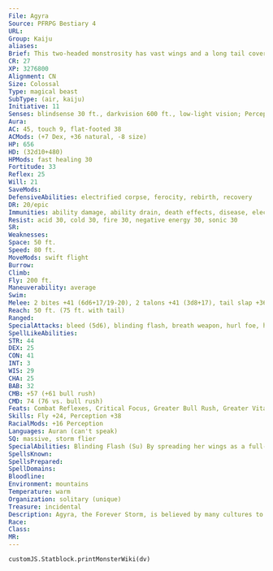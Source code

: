 ```yaml
---
File: Agyra
Source: PFRPG Bestiary 4
URL: 
Group: Kaiju
aliases: 
Brief: This two-headed monstrosity has vast wings and a long tail covered in a forest of blades.
CR: 27
XP: 3276800
Alignment: CN
Size: Colossal
Type: magical beast
SubType: (air, kaiju)
Initiative: 11
Senses: blindsense 30 ft., darkvision 600 ft., low-light vision; Perception +38
Aura: 
AC: 45, touch 9, flat-footed 38
ACMods: (+7 Dex, +36 natural, -8 size)
HP: 656
HD: (32d10+480)
HPMods: fast healing 30
Fortitude: 33
Reflex: 25
Will: 21
SaveMods: 
DefensiveAbilities: electrified corpse, ferocity, rebirth, recovery
DR: 20/epic
Immunities: ability damage, ability drain, death effects, disease, electricity, energy drain, fear
Resist: acid 30, cold 30, fire 30, negative energy 30, sonic 30
SR: 
Weaknesses: 
Space: 50 ft.
Speed: 80 ft.
MoveMods: swift flight
Burrow: 
Climb: 
Fly: 200 ft.
Maneuverability: average
Swim: 
Melee: 2 bites +41 (6d6+17/19-20), 2 talons +41 (3d8+17), tail slap +36 (10d6+8/19-20 plus bleed)
Reach: 50 ft. (75 ft. with tail)
Ranged: 
SpecialAttacks: bleed (5d6), blinding flash, breath weapon, hurl foe, hurricane, thunderous blast
SpellLikeAbilities: 
STR: 44
DEX: 25
CON: 41
INT: 3
WIS: 29
CHA: 25
BAB: 32
CMB: +57 (+61 bull rush)
CMD: 74 (76 vs. bull rush)
Feats: Combat Reflexes, Critical Focus, Greater Bull Rush, Greater Vital Strike, Hover, Improved Bull Rush, Improved Critical (tail slap), Improved Critical (bite), Improved Initiative, Improved Iron Will, Improved Vital Strike, Iron Will, Power Attack, Staggering Critical, Vital Strike, Wingover
Skills: Fly +24, Perception +38
RacialMods: +16 Perception
Languages: Auran (can't speak)
SQ: massive, storm flier
SpecialAbilities: Blinding Flash (Su) By spreading her wings as a full-round action while she stands upon the ground, Agyra can create a blinding flash of light that targets all creatures within 100 feet. Affected creatures must succeed at a DC 41 Fortitude save or be permanently blinded and staggered for 1d6 rounds by the blast of light. A successful saving throw reduces the blindness to 1 round and negates the staggered effect. The save DC is Constitution-based.  Breath Weapon (Su) Once every 4 rounds as a standard action, each of Agyra's twin heads can breathe out a line of electricity to a range of 1,200 feet. Agyra can breathe each line in a different direction. Each creature caught in a line of electricity must succeed at a DC 41 Reflex save or take 20d6 points of electricity damage and be staggered for 1d4 rounds. A successful saving throw halves the damage and negates the staggered effect. A creature struck by both breath weapons simultaneously must attempt separate saving throws against each breath weapon, but takes a -4 penalty on both-the damage and staggered condition duration stack with each other. A creature wearing medium or heavy metal armor or a creature composed mostly of metal that fails its saving throw is also stunned for 1 round. A creature slain by Agyra's breath weapon remains electrified for 2d4 rounds after death-any creature that touches the body automatically takes 3d6 points of electricity damage. The save DC is Constitution-based.  Electrified Corpse (Su) If Agyra is slain, her corpse crackles and flashes with pulses of electrical light if she has not used her rebirth ability that year. Any creature that touches her corpse takes 3d6 points of electricity damage. Even if Agyra's body is destroyed, the site of her death continues to carry this electrical charge for 1 minute, or until Agyra is reborn, whichever comes first.  Hurricane (Sp) Once per day, Agyra can create a supernatural hurricane surrounding herself. This effect functions as control weather, save that it affects an area with a 4-mile radius, lasts for 24 hours, and can only be used to create hurricane-force winds. The hurricane created is static, and features a calm eye at the center with a 500-foot radius.  Rebirth (Su) Agyra remains dead for only 1 minute before she come back to life, as if via a true resurrection spell. Agyra rises from the exact same position she occupied when she died, and typically takes advantage of this second chance to use her swift flight to escape as soon as possible. Agyra can only be reborn in this manner once per year; if she is slain a second time before a year has passed, her death is permanent and her corpse does not become electrified. This ability replaces Agyra's ability to immediately heal damage that would normally kill her, granted by her recovery ability, but does not replace the other defenses granted by recovery.  Storm Flier (Ex) Agyra does not take penalties on Fly checks when flying in strong or more powerful winds.  Swift Flight (Su) As a standard action once per hour, Agyra can fly in a straight line at an incredible speed. She may travel up to 1 mile in this manner-doing so does not provoke attacks of opportunity. When Agyra activates this ability, her thunderous blast ability is automatically triggered from the swift flight's point of origin.  Thunderous Blast (Su) When Agyra uses her swift flight, she creates a thunderous sonic boom. This devastating explosion of sound occurs at her location when she activates swift flight, filling an area equal to her space and her reach combined-resulting in a 100-foot-diameter burst of sonic energy. All creatures in this area of effect take 20d10 points of sonic damage, are permanently deafened, are knocked prone, and are stunned for 1 round. A successful DC 41 Reflex save halves the damage, reduces the deafened condition to 1d4 rounds, and negates the knocked prone and stun effects entirely. The save DC is Constitution-based.
SpellsKnown: 
SpellsPrepared: 
SpellDomains: 
Bloodline: 
Environment: mountains
Temperature: warm
Organization: solitary (unique)
Treasure: incidental
Description: Agyra, the Forever Storm, is believed by many cultures to be the cause of seasonal typhoons or other great storms- such tempests being a manifestation of Agyra's monstrous breaths as she exhales during her long slumber every season. While this kaiju is not in fact responsible for the world's storms, her powers over wind and lightning are significant, and when she is vexed to rampage, the effects of her hurricanes can be as devastating to a region as her more direct attacks. Agyra has the appearance of a primeval, two-headed flying reptile with a wingspan of over 150 feet. Her tail is perhaps the most fearsome of her aspects. This lengthy and flailing appendage is covered with razor-sharp blades and wickedly barbed spines capable of slashing through buildings and tearing through armor with great force and from great distances. Agyra dwells on the upper slopes of a long-dormant volcano that sits on a remote tropical island beyond the main shipping lanes and the scope of most explorers' travels. As with many kaiju, she spends the bulk of her time in deep and peaceful slumber. She is ferociously protective of the strange peoples who dwell on the shores of this island, and has been known to rouse herself to come to their defense against slavers, pirates, or other external threats to their way of life. Despite this strange protective streak, Agyra is not a kindly creature-and none know this more plainly than those who share her island. Her responses to intrusions to the island may simply be defenses of her perceived territories, for certainly the villages of the locals suffer significant damage during her local rampages. She's been known to take wing to travel to distant cities as well, often as a result of some of her island's inhabitants being taken from the shores as slaves. Yet the devastation she wreaks upon the slavers' destination cities pays no regard to the safety of the slaves themselves-they are in as much danger as anyone else from the kaiju's vengeful wrath in this situation. There are rumors that certain shamans on the isle conceal sacred words or some ancient ritual to waken and command Agyra, and that many of her rampages are not the result of the kaiju being territorial or protective, but simply due to an ancient bargain the natives' ancestors forged with the mighty beast in some forgotten era. Some speculate that such rituals require the sacrifice of trespassers, but this may be nothing more than fearful superstition or rumors spread by shamans to persuade foreigners to stay clear of their island. Agyra has a particular hatred of the kaiju Mogaru, and often leaves her volcanic lair to fly west to the remote jungle lake that serves as Mogaru's home to clash with her nemesis. Mogaru's penchant for attacking coastal cities often results in a devastating escalation when Agyra arrives to do battle with the land-bound kaiju. Sometimes, methods of conjuring Agyra are used to deliberately lure the kaiju to a city besieged by Mogaru, but just as often her arrival seems to be driven by self-interest. Agyra typically manages to weaken Mogaru enough to drive him off, but is often slain herself in these battles, resurrecting and returning to her home at the same time Mogaru returns to his. The nature of this rivalry is unclear, but kaiju scholars believe that the two monsters have been enemies for longer than humanity has existed.
Race: 
Class: 
MR: 
---
```

```dataviewjs
customJS.Statblock.printMonsterWiki(dv)
```
